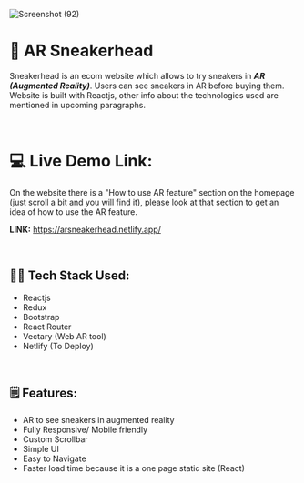![Screenshot (92)](https://user-images.githubusercontent.com/97867019/158023430-b2c117fe-23bb-4842-80db-72063a0f8b94.png)

# 👟 AR Sneakerhead

Sneakerhead is an ecom website which allows to try sneakers in ***AR (Augmented Reality)***. Users can see sneakers in AR before buying them. Website is built with Reactjs, other info about the technologies used are mentioned in upcoming paragraphs.

<br />

# :computer: Live Demo Link:

On the website there is a "How to use AR feature" section on the homepage (just scroll a bit and you will find it), please look at that section to get an idea of how to use the AR feature.

**LINK:**  https://arsneakerhead.netlify.app/

<br />

## 👨‍💻 Tech Stack Used:
 
- Reactjs
- Redux
- Bootstrap
- React Router
- Vectary (Web AR tool)
- Netlify (To Deploy)

<br />

## 🗒️ Features:

- AR to see sneakers in augmented reality
- Fully Responsive/ Mobile friendly
- Custom Scrollbar
- Simple UI
- Easy to Navigate
- Faster load time because it is a one page static site (React)

